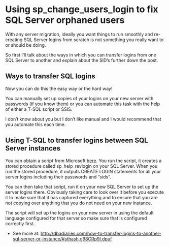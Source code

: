 # Using sp_change_users_login to fix SQL Server orphaned users #

With any server migration, ideally you want things to run smoothly and re-creating SQL Server logins from scratch is not something you really want to or should be doing.

So first I’ll talk about the ways in which you can transfer logins from one SQL Server to another and explain about the SID’s further down the post.

## Ways to transfer SQL logins ##

Now you can do this the easy way or the hard way!

You can manually set up copies of your logins on your new server with passwords (if you know them) or you can automate this task with the help of either a T-SQL script or SSIS.

I don’t know about you but I don’t like manual and I would recommend that you automate this each time.

## Using T-SQL to transfer logins between SQL Server instances ##

You can obtain a script from Microsoft [here](https://support.microsoft.com/en-us/kb/918992). You run the script, it creates a stored procedure called sp_help_revlogin on your SQL Server. When you run the stored procedure, it outputs CREATE LOGIN statements for all your server logins including their passwords and “sids”.

You can then take that script, run it on your new SQL Server to set up the server logins there. Obviously taking care to look over it before you execute it to make sure that it has captured everything and to ensure that you are not copying over anything that you do not need on your new instance.

The script will set up the logins on your new server in using the default language configured for that server so make sure that is configured correctly first.
- See more at: http://dbadiaries.com/how-to-transfer-logins-to-another-sql-server-or-instance/#sthash.g98CRp9I.dpuf